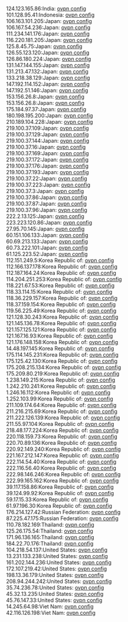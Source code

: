 124.123.165.86:India: [ovpn config](vpn/124_123_165_86.ovpn)  
101.128.95.41:Indonesia: [ovpn config](vpn/101_128_95_41.ovpn)  
106.163.101.205:Japan: [ovpn config](vpn/106_163_101_205.ovpn)  
106.167.54.236:Japan: [ovpn config](vpn/106_167_54_236.ovpn)  
111.234.141.176:Japan: [ovpn config](vpn/111_234_141_176.ovpn)  
116.220.181.205:Japan: [ovpn config](vpn/116_220_181_205.ovpn)  
125.8.45.75:Japan: [ovpn config](vpn/125_8_45_75.ovpn)  
126.55.123.120:Japan: [ovpn config](vpn/126_55_123_120.ovpn)  
126.86.180.224:Japan: [ovpn config](vpn/126_86_180_224.ovpn)  
131.147.144.155:Japan: [ovpn config](vpn/131_147_144_155.ovpn)  
131.213.47.132:Japan: [ovpn config](vpn/131_213_47_132.ovpn)  
133.218.38.129:Japan: [ovpn config](vpn/133_218_38_129.ovpn)  
147.192.114.152:Japan: [ovpn config](vpn/147_192_114_152.ovpn)  
147.192.51.146:Japan: [ovpn config](vpn/147_192_51_146.ovpn)  
153.156.26.8:Japan: [ovpn config](vpn/153_156_26_8.ovpn)  
153.156.26.8:Japan: [ovpn config](vpn/153_156_26_8.ovpn)  
175.184.97.37:Japan: [ovpn config](vpn/175_184_97_37.ovpn)  
180.198.195.200:Japan: [ovpn config](vpn/180_198_195_200.ovpn)  
210.189.104.228:Japan: [ovpn config](vpn/210_189_104_228.ovpn)  
219.100.37.109:Japan: [ovpn config](vpn/219_100_37_109.ovpn)  
219.100.37.129:Japan: [ovpn config](vpn/219_100_37_129.ovpn)  
219.100.37.144:Japan: [ovpn config](vpn/219_100_37_144.ovpn)  
219.100.37.16:Japan: [ovpn config](vpn/219_100_37_16.ovpn)  
219.100.37.169:Japan: [ovpn config](vpn/219_100_37_169.ovpn)  
219.100.37.172:Japan: [ovpn config](vpn/219_100_37_172.ovpn)  
219.100.37.176:Japan: [ovpn config](vpn/219_100_37_176.ovpn)  
219.100.37.193:Japan: [ovpn config](vpn/219_100_37_193.ovpn)  
219.100.37.22:Japan: [ovpn config](vpn/219_100_37_22.ovpn)  
219.100.37.223:Japan: [ovpn config](vpn/219_100_37_223.ovpn)  
219.100.37.3:Japan: [ovpn config](vpn/219_100_37_3.ovpn)  
219.100.37.86:Japan: [ovpn config](vpn/219_100_37_86.ovpn)  
219.100.37.87:Japan: [ovpn config](vpn/219_100_37_87.ovpn)  
219.100.37.96:Japan: [ovpn config](vpn/219_100_37_96.ovpn)  
222.2.13.125:Japan: [ovpn config](vpn/222_2_13_125.ovpn)  
223.223.120.86:Japan: [ovpn config](vpn/223_223_120_86.ovpn)  
27.95.70.145:Japan: [ovpn config](vpn/27_95_70_145.ovpn)  
60.151.106.133:Japan: [ovpn config](vpn/60_151_106_133.ovpn)  
60.69.213.133:Japan: [ovpn config](vpn/60_69_213_133.ovpn)  
60.73.222.101:Japan: [ovpn config](vpn/60_73_222_101.ovpn)  
61.125.223.52:Japan: [ovpn config](vpn/61_125_223_52.ovpn)  
112.151.249.5:Korea Republic of: [ovpn config](vpn/112_151_249_5.ovpn)  
112.166.137.178:Korea Republic of: [ovpn config](vpn/112_166_137_178.ovpn)  
112.187.164.24:Korea Republic of: [ovpn config](vpn/112_187_164_24.ovpn)  
114.204.251.253:Korea Republic of: [ovpn config](vpn/114_204_251_253.ovpn)  
118.221.67.53:Korea Republic of: [ovpn config](vpn/118_221_67_53.ovpn)  
118.33.114.15:Korea Republic of: [ovpn config](vpn/118_33_114_15.ovpn)  
118.36.229.157:Korea Republic of: [ovpn config](vpn/118_36_229_157.ovpn)  
118.37.159.154:Korea Republic of: [ovpn config](vpn/118_37_159_154.ovpn)  
119.56.225.49:Korea Republic of: [ovpn config](vpn/119_56_225_49.ovpn)  
121.128.30.243:Korea Republic of: [ovpn config](vpn/121_128_30_243.ovpn)  
121.145.136.78:Korea Republic of: [ovpn config](vpn/121_145_136_78.ovpn)  
121.157.125.121:Korea Republic of: [ovpn config](vpn/121_157_125_121.ovpn)  
121.167.16.93:Korea Republic of: [ovpn config](vpn/121_167_16_93.ovpn)  
121.176.148.158:Korea Republic of: [ovpn config](vpn/121_176_148_158.ovpn)  
14.48.197.145:Korea Republic of: [ovpn config](vpn/14_48_197_145.ovpn)  
175.114.145.231:Korea Republic of: [ovpn config](vpn/175_114_145_231.ovpn)  
175.125.42.130:Korea Republic of: [ovpn config](vpn/175_125_42_130.ovpn)  
175.208.215.134:Korea Republic of: [ovpn config](vpn/175_208_215_134.ovpn)  
175.209.80.219:Korea Republic of: [ovpn config](vpn/175_209_80_219.ovpn)  
1.238.149.215:Korea Republic of: [ovpn config](vpn/1_238_149_215.ovpn)  
1.242.210.241:Korea Republic of: [ovpn config](vpn/1_242_210_241.ovpn)  
1.246.16.112:Korea Republic of: [ovpn config](vpn/1_246_16_112.ovpn)  
1.252.103.99:Korea Republic of: [ovpn config](vpn/1_252_103_99.ovpn)  
211.109.174.64:Korea Republic of: [ovpn config](vpn/211_109_174_64.ovpn)  
211.216.215.69:Korea Republic of: [ovpn config](vpn/211_216_215_69.ovpn)  
211.222.126.139:Korea Republic of: [ovpn config](vpn/211_222_126_139.ovpn)  
211.55.97.104:Korea Republic of: [ovpn config](vpn/211_55_97_104.ovpn)  
218.48.177.224:Korea Republic of: [ovpn config](vpn/218_48_177_224.ovpn)  
220.118.159.73:Korea Republic of: [ovpn config](vpn/220_118_159_73.ovpn)  
220.70.89.136:Korea Republic of: [ovpn config](vpn/220_70_89_136.ovpn)  
220.92.149.240:Korea Republic of: [ovpn config](vpn/220_92_149_240.ovpn)  
221.167.212.147:Korea Republic of: [ovpn config](vpn/221_167_212_147.ovpn)  
222.114.54.40:Korea Republic of: [ovpn config](vpn/222_114_54_40.ovpn)  
222.116.56.40:Korea Republic of: [ovpn config](vpn/222_116_56_40.ovpn)  
222.98.146.246:Korea Republic of: [ovpn config](vpn/222_98_146_246.ovpn)  
222.99.165.162:Korea Republic of: [ovpn config](vpn/222_99_165_162.ovpn)  
39.117.158.86:Korea Republic of: [ovpn config](vpn/39_117_158_86.ovpn)  
39.124.99.92:Korea Republic of: [ovpn config](vpn/39_124_99_92.ovpn)  
59.17.15.33:Korea Republic of: [ovpn config](vpn/59_17_15_33.ovpn)  
61.97.196.30:Korea Republic of: [ovpn config](vpn/61_97_196_30.ovpn)  
176.214.127.42:Russian Federation: [ovpn config](vpn/176_214_127_42.ovpn)  
87.225.47.175:Russian Federation: [ovpn config](vpn/87_225_47_175.ovpn)  
110.78.182.169:Thailand: [ovpn config](vpn/110_78_182_169.ovpn)  
125.26.175.54:Thailand: [ovpn config](vpn/125_26_175_54.ovpn)  
171.96.136.165:Thailand: [ovpn config](vpn/171_96_136_165.ovpn)  
184.22.70.176:Thailand: [ovpn config](vpn/184_22_70_176.ovpn)  
104.218.54.137:United States: [ovpn config](vpn/104_218_54_137.ovpn)  
13.231.133.238:United States: [ovpn config](vpn/13_231_133_238.ovpn)  
161.202.144.236:United States: [ovpn config](vpn/161_202_144_236.ovpn)  
172.107.219.42:United States: [ovpn config](vpn/172_107_219_42.ovpn)  
198.13.36.179:United States: [ovpn config](vpn/198_13_36_179.ovpn)  
208.94.244.242:United States: [ovpn config](vpn/208_94_244_242.ovpn)  
35.74.236.78:United States: [ovpn config](vpn/35_74_236_78.ovpn)  
45.32.13.235:United States: [ovpn config](vpn/45_32_13_235.ovpn)  
45.76.147.33:United States: [ovpn config](vpn/45_76_147_33.ovpn)  
14.245.64.98:Viet Nam: [ovpn config](vpn/14_245_64_98.ovpn)  
42.116.126.198:Viet Nam: [ovpn config](vpn/42_116_126_198.ovpn)  
